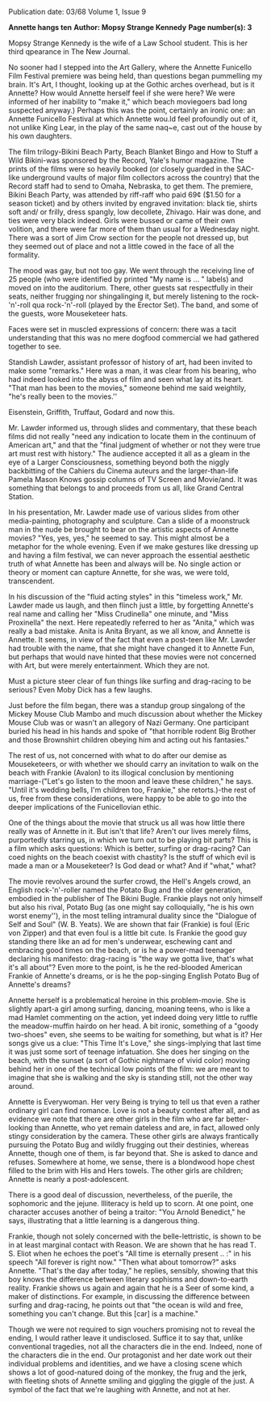Publication date: 03/68
Volume 1, Issue 9

**Annette hangs ten**
**Author: Mopsy Strange Kennedy**
**Page number(s): 3**

Mopsy Strange Kennedy is the wife of a Law School student. This is her third qpearance in The New Journal.

No sooner had I stepped into the Art Gallery, where the Annette Funicello Film Festival premiere was being held, than questions began pummelling my brain. It's Art, I thought, looking up at the Gothic arches overhead, but is it Annette? How would Annette herself feel if she were here? We were informed of her inability to "make it," which beach moviegoers bad long suspected anyway.) Perhaps this was the point, certainly an ironic one: an Annette Funicello Festival at which Annette wou.ld feel profoundly out of it, not unlike King Lear, in the play of the same naq~e, cast out of the house by his own daughters.

The film trilogy-Bikini Beach Party, Beach Blanket Bingo and How to Stuff a Wild Bikini-was sponsored by the Record, Yale's humor magazine. The prints of the films were so heavily booked (or closely guarded in the SAC-like underground vaults of major film collectors across the country) that the Record staff had to send to Omaha, Nebraska, to get them. The premiere, Bikini Beach Party, was attended by riff-raff who paid 69¢ ($1.50 for a season ticket) and by others invited by engraved invitation: black tie, shirts soft and/ or frilly, dress spangly, low decollete, Zhivago. Hair was done, and ties were very black indeed. Girls were bussed or came of their own volition, and there were far more of them than usual for a Wednesday night. There was a sort of Jim Crow section for the people not dressed up, but they seemed out of place and not a little cowed in the face of all the formality.

The mood was gay, but not too gay. We went through the receiving line of 25 people (who were identified by printed "My name is ... " labels) and moved on into the auditorium. There, other guests sat respectfully in their seats, neither frugging nor shingalinging it, but merely listening to the rock-'n'-roll qua rock-'n'-roll (played by the Erector Set). The band, and some of the guests, wore Mouseketeer hats.

Faces were set in muscled expressions of concern: there was a tacit understanding that this was no mere dogfood commercial we had gathered together to see.

Standish Lawder, assistant professor of history of art, had been invited to make some "remarks." Here was a man, it was clear from his bearing, who had indeed looked into the abyss of film and seen what lay at its heart. "That man has been to the movies," someone behind me said weightily, "he's really been to the movies.''

Eisenstein, Griffith, Truffaut, Godard and now this.

Mr. Lawder informed us, through slides and commentary, that these beach films did not really "need any indication to locate them in the continuum of American art," and that the "final judgment of whether or not they were true art must rest with history." The audience accepted it all as a gleam in the eye of a Larger Consciousness, something beyond both the niggly backbitting of the Cahiers du Cinema auteurs and the larger-than-life Pamela Mason Knows gossip columns of TV Screen and Movie/and. It was something that belongs to and proceeds from us all, like Grand Central Station.

In his presentation, Mr. Lawder made use of various slides from other media-painting, photography and sculpture. Can a slide of a moonstruck man in the nude be brought to bear on the artistic aspects of Annette movies? "Yes, yes, yes," he seemed to say. This might almost be a metaphor for the whole evening. Even if we make gestures like dressing up and having a film festival, we can never approach the essential aesthetic truth of what Annette has been and always will be. No single action or theory or moment can capture Annette, for she was, we were told, transcendent.

In his discussion of the "fluid acting styles" in this "timeless work," Mr. Lawder made us laugh, and then flinch just a little, by forgetting Annette's real name and calling her "Miss Crudinella" one minute, and "Miss Proxinella" the next. Here repeatedly referred to her as "Anita," which was really a bad mistake. Anita is Anita Bryant, as we all know, and Annette is Annette. It seems, in view of the fact that even a post-teen like Mr. Lawder had trouble with the name, that she might have changed it to Annette Fun, but perhaps that would nave hinted that these movies were not concerned with Art, but were merely entertainment. Which they are not.

Must a picture steer clear of fun things like surfing and drag-racing to be serious? Even Moby Dick has a few laughs.

Just before the film began, there was a standup group singalong of the Mickey Mouse Club Mambo and much discussion about whether the Mickey Mouse Club was or wasn't an allegory of Nazi Germany. One participant buried his head in his hands and spoke of "that horrible rodent Big Brother and those Brownshirt children obeying him and acting out his fantasies."

The rest of us, not concerned with what to do after our demise as Mouseketeers, or with whether we should carry an invitation to walk on the beach with Frankie (Avalon) to its illogical conclusion by mentioning marriage-("Let's go listen to the moon and leave these children," he says. "Until it's wedding bells, I'm children too, Frankie," she retorts.)-the rest of us, free from these considerations, were happy to be able to go into the deeper implications of the Funicellovian ethic.

One of the things about the movie that struck us all was how little there really was of Annette in it. But isn't that life? Aren't our lives merely films, purportedly starring us, in which we turn out to be playing bit parts? This is a film which asks questions: Which is better, surfing or drag-racing? Can coed nights on the beach coexist with chastity? Is the stuff of which evil is made a man or a Mouseketeer? Is God dead or what? And if "what," what?

The movie revolves around the surfer crowd, the Hell's Angels crowd, an English rock-'n'-roller named the Potato Bug and the older generation, embodied in the publisher of The Bikini Bugle. Frankie plays not only himself but also his rival, Potato Bug (as one might say colloquially, "he is his own worst enemy''), in the most telling intramural duality since the "Dialogue of Self and Soul" (W. B. Yeats). We are shown that fair (Frankie) is foul (Eric von Zipper) and that even foul is a little bit cute. Is Frankie the good guy standing there like an ad for men's underwear, eschewing cant and embracing good times on the beach, or is he a power-mad teenager declaring his manifesto: drag-racing is "the way we gotta live, that's what it's all about"? Even more to the point, is he the red-blooded American Frankie of Annette's dreams, or is he the pop-singing English Potato Bug of Annette's dreams?

Annette herself is a problematical heroine in this problem-movie. She is slightly apart-a girl among surfing, dancing, moaning teens, who is like a mad Hamlet commenting on the action, yet indeed doing very little to ruffle the meadow-muffin hairdo on her head. A bit ironic, something of a "goody two-shoes" even, she seems to be waiting for something, but what is it? Her songs give us a clue: "This Time It's Love," she sings-implying that last time it was just some sort of teenage infatuation. She does her singing on the beach, with the sunset (a sort of Gothic nightmare of vivid color) moving behind her in one of the technical low points of the film: we are meant to imagine that she is walking and the sky is standing still, not the other way around.

Annette is Everywoman. Her very Being is trying to tell us that even a rather ordinary girl can find romance. Love is not a beauty contest after all, and as evidence we note that there are other girls in the film who are far better-looking than Annette, who yet remain dateless and are, in fact, allowed only stingy consideration by the camera. These other girls are always frantically pursuing the Potato Bug and wildly frugging out their destinies, whereas Annette, though one of them, is far beyond that. She is asked to dance and refuses. Somewhere at home, we sense, there is a blondwood hope chest filled to the brim with His and Hers towels. The other girls are children; Annette is nearly a post-adolescent.

There is a good deal of discussion, nevertheless, of the puerile, the sophomoric and the jejune. Illiteracy is held up to scorn. At one point, one character accuses another of being a traitor: "You Arnold Benedict," he says, illustrating that a little learning is a dangerous thing.

Frankie, though not solely concerned with the belle-lettristic, is shown to be in at least marginal contact with Reason. We are shown that he has read T. S. Eliot when he echoes the poet's "All time is eternally present .. :" in his speech "All forever is right now." "Then what about tomorrow?" asks Annette. "That's the day after today," he replies, sensibly, showing that this boy knows the difference between literary sophisms and down-to-earth reality. Frankie shows us again and again that he is a Seer of some kind, a maker of distinctions. For example, in discussing the difference between surfing and drag-racing, he points out that "the ocean is wild and free, something you can't change. But this [car] is a machine."

Though we were not required to sign vouchers promising not to reveal the ending, I would rather leave it undisclosed. Suffice it to say that, unlike conventional tragedies, not all the characters die in the end. Indeed, none of the characters die in the end. Our protagonist and her date work out their individual problems and identities, and we have a closing scene which shows a lot of good-natured doing of the monkey, the frug and the jerk, with fleeting shots of Annette smiling and giggling the giggle of the just. A symbol of the fact that we're laughing with Annette, and not at her.